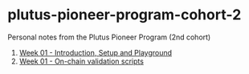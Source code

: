 # plutus-pioneer-program-cohort-2
Personal notes from the Plutus Pioneer Program (2nd cohort)

1. [Week 01 - Introduction, Setup and Playground](/week-01.md)
2. [Week 01 - On-chain validation scripts](/week-02.md)